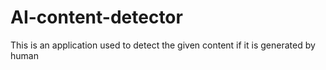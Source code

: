# AI-content-detector
This is an application used to detect the given content if it is generated by human
